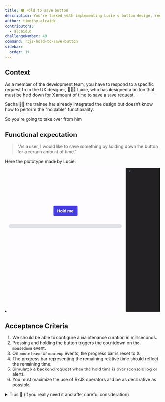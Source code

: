 ```yaml
---
title: 🟠 Hold to save button
description: You're tasked with implementing Lucie's button design, requiring holding it for a set time to save, taking over from Sacha; functionalities include configuring duration, countdown initiation on "mousedown", progress bar reset on "mouseleave" or "mouseup", reflecting remaining time, and simulating save request on hold completion, using RxJS operators and ensuring declarative code.
author: timothy-alcaide
contributors:
  - alcaidio
challengeNumber: 49
command: rxjs-hold-to-save-button
sidebar:
  order: 19
---
```


## Context

As a member of the development team, you have to respond to a specific request from the UX designer, 👩🏻‍🎨 Lucie, who has designed a button that must be held down for X amount of time to save a save request.

Sacha 👶🏼 the trainee has already integrated the design but doesn't know how to perform the "holdable" functionality.

So you're going to take over from him.

## Functional expectation

> "As a user, I would like to save something by holding down the button for a certain amount of time."

Here the prototype made by Lucie:

![prototype gif](../../../../assets/rxjs/49/prototype.gif)

## Acceptance Criteria

1. We should be able to configure a maintenance duration in milliseconds.
2. Pressing and holding the button triggers the countdown on the `mousedown` event.
3. On `mouseleave` or `mouseup` events, the progress bar is reset to 0.
4. The progress bar representing the remaining relative time should reflect the remaining time.
5. Simulates a backend request when the hold time is over (console log or alert).
6. You must maximize the use of RxJS operators and be as declarative as possible.

<details>
    <summary>Tips 🤫 (if you really need it and after careful consideration)</summary>
    <ul>
      <li>Create the `HoldableDirective`</li>
      <li>Use `TemplateRef` and `fromEvent` from RxJS to catch events or `@HostListener`</li>
      <li>Perhaps the following RxJS operators can help you: interval, takeUntil, switchMap, takeWhile/retry...</li>
    </ul>
</details>

